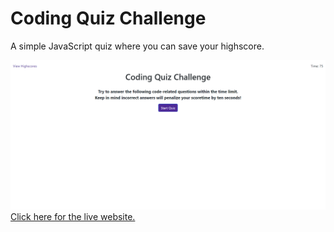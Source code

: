 # Coding Quiz Challenge
A simple JavaScript quiz where you can save your highscore.

![screenshot of application](./Assets/screenshot.png?raw=true "Coding Quiz Challenge")
[Click here for the live website.](https://sorengrey.github.io/code-quiz/)<br>
